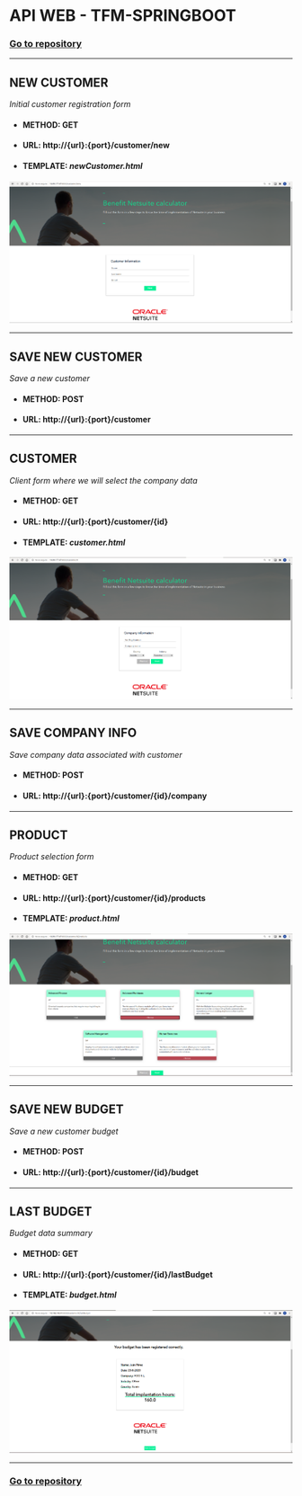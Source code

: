 # API WEB - TFM-SPRINGBOOT

### [Go to repository](https://github.com/Rubru94/tfm-springboot)

***

## NEW CUSTOMER

_Initial customer registration form_

* #### METHOD: GET

* #### URL:  http://{url}:{port}/customer/new 

* #### TEMPLATE: _newCustomer.html_

![newCustomer.html](images/webTemplates/newCustomer.png)

***	

## SAVE NEW CUSTOMER

_Save a new customer_

* #### METHOD: POST

* #### URL:  http://{url}:{port}/customer 

***

## CUSTOMER

_Client form where we will select the company data_

* #### METHOD: GET

* #### URL:  http://{url}:{port}/customer/{id}  

* #### TEMPLATE: _customer.html_

![customer.html](images/webTemplates/customer.png)

***

## SAVE COMPANY INFO

_Save company data associated with customer_

* #### METHOD: POST

* #### URL:  http://{url}:{port}/customer/{id}/company

***

## PRODUCT

_Product selection form_

* #### METHOD: GET

* #### URL:  http://{url}:{port}/customer/{id}/products 

* #### TEMPLATE: _product.html_

![product.html](images/webTemplates/product.png)

***

## SAVE NEW BUDGET

_Save a new customer budget_

* #### METHOD: POST

* #### URL:  http://{url}:{port}/customer/{id}/budget

***

## LAST BUDGET

_Budget data summary_

* #### METHOD: GET

* #### URL:  http://{url}:{port}/customer/{id}/lastBudget

* #### TEMPLATE: _budget.html_

![budget.html](images/webTemplates/budget.png)

***

### [Go to repository](https://github.com/Rubru94/tfm-springboot)